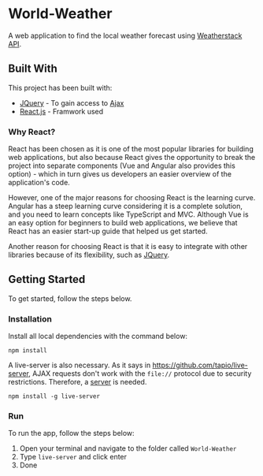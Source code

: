 # World-Weather

A web application to find the local weather forecast using [Weatherstack API](https://weatherstack.com/).

## Built With

This project has been built with:

* [JQuery](https://jquery.com/) - To gain access to [Ajax](https://api.jquery.com/jquery.ajax/)
* [React.js](https://michalsnik.github.io/aos/) - Framwork used

### Why React?

React has been chosen as it is one of the most popular libraries for building web applications, but also because React gives the opportunity to break the project into separate components (Vue and Angular also provides this option) - which in turn gives us developers an easier overview of the application's code. 

However, one of the major reasons for choosing React is the learning curve. Angular has a steep learning curve considering it is a complete solution, and you need to learn concepts like TypeScript and MVC. Although Vue is an easy option for beginners to build web applications, we believe that React has an easier start-up guide that helped us get started.

Another reason for choosing React is that it is easy to integrate with other libraries because of its flexibility, such as [JQuery](https://reactjs.org/docs/integrating-with-other-libraries.html).

## Getting Started

To get started, follow the steps below.

### Installation

Install all local dependencies with the command below:

```
npm install
```

A live-server is also necessary. As it says in https://github.com/tapio/live-server, AJAX requests don't work with the ```file://``` protocol due to security restrictions. Therefore, a [server](https://github.com/tapio/live-server) is needed. 

```
npm install -g live-server
```

### Run

To run the app, follow the steps below:

1. Open your terminal and navigate to the folder called ```World-Weather```
2. Type ```live-server``` and click enter
3. Done


